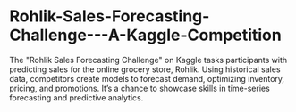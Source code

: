 # Rohlik-Sales-Forecasting-Challenge---A-Kaggle-Competition
The "Rohlik Sales Forecasting Challenge" on Kaggle tasks participants with predicting sales for the online grocery store, Rohlik. Using historical sales data, competitors create models to forecast demand, optimizing inventory, pricing, and promotions. It’s a chance to showcase skills in time-series forecasting and predictive analytics.
